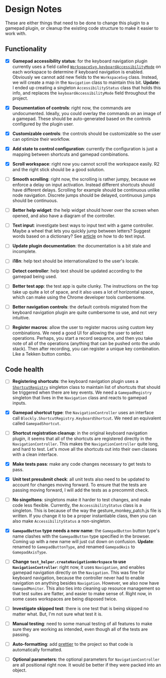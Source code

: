 # Design Notes

These are either things that need to be done to change this plugin to a gamepad
plugin, or cleanup the existing code structure to make it easier to work with.

## Functionality

- [x] **Gamepad accessibility status**: for the keyboard navigation plugin
  currently uses a field called
  [`WorkspaceSvg.keyboardAccessibilityMode`][keyboardAccessibilityMode] on each
  workspace to determine if keyboard navigation is enabled. Obviously we cannot
  add new fields to the `WorkspaceSvg` class. Instead, we will create a map in
  the `Navigation` class to maintain this bit. **Update:** I ended up creating a
  singleton `AccessibilityStatus` class that holds this info, and replaces the
  `keyboardAccessibilityMode` field throughout the project.

- [x] **Documentation of controls**: right now, the commands are undocumented.
  Ideally, you could overlay the commands on an image of a gamepad. These
  should be auto-generated based on the controls configured by the plugin user.

- [x] **Customizable controls**: the controls should be customizable so the user
  can optimize their workflow.

- [x] **Add state to control configuration**: currently the configuration is
  just a mapping between shortcuts and gamepad combinations.

- [x] **Scroll workspace**: right now you cannot scroll the workspace easily. R2
  and the right stick should be a good solution.

- [ ] **Smooth scrolling**: right now, the scrolling is rather jumpy, because we
  enforce a delay on input activation. Instead different shortcuts should have
  different delays. Scrolling for example should be continuous unlike node
  navigation. Discrete jumps should be delayed, continuous jumps should be
  continuous.

- [ ] **Better help widget**: the help widget should hover over the screen when
  opened, and also have a diagram of the controller.

- [ ] **Text input**: investigate best ways to input text with a game
  controller. Maybe a wheel that lets you quickly jump between letters? Suggest
  words based on a dictionary? See [article][gamepad-text] on how to do text
  input.

- [ ] **Update plugin documentation**: the documentation is a bit stale and
  incomplete.

- [ ] **i18n**: help text should be internationalized to the user's locale.

- [ ] **Detect controller**: help text should be updated according to the
  gamepad being used.

- [ ] **Better test app**: the test app is quite clunky. The instructions on the
  top take up quite a lot of space, and it also uses a lot of horizontal space,
  which can make using the Chrome developer tools cumbersome.

- [ ] **Better navigation controls**: the default controls migrated from the
  keyboard navigation plugin are quite cumbersome to use, and not very
  intuitive.

- [ ] **Register macros**: allow the user to register macros using custom key
  combinations. We need a good UI for allowing the user to select operations.
  Perhaps, you start a record sequence, and then you take note of all of the
  operations (anything that can be pushed onto the undo stack). Then after
  recording, you can register a unique key combination. Like a Tekken button
  combo.

## Code health

- [ ] **Registering shortcuts**: the keyboard navigation plugin uses a
  [`ShortcutRegistry`][ShortcutRegistry] singleton class to maintain list of
  shortcuts that should be triggered when there are key events. We need a
  `GamepadRegistry` singleton that lives in the `Navigation` class and reacts to
  gamepad inputs.

- [x] **Gamepad shortcut type**: the `NavigationController` uses an interface call
`Blockly.ShortcutRegistry.KeyboardShortcut`. We need an equivalent called
`GamepadShortcut`.

- [ ] **Shortcut registration cleanup**: in the original keyboard navigation
  plugin, it seems that all of the shortcuts are registered directly in the
  `NavigationController`. This makes the `NavigationController` quite long, and
  hard to test. Let's move all the shortcuts out into their own classes with a
  clean interface.

- [x] **Make tests pass**: make any code changes necessary to get tests to pass.

- [x] **Unit test presubmit check**: all unit tests also need to be updated to
  account for changes moving forward. To ensure that the tests are passing
  moving forward, I will add the tests as a precommit check.

- [ ] **No singeltons**: singletons make it harder to test changes, and make
  code less flexible. Currently, the `AccessibilityStatus` class is a singleton.
  This is because of the way the gesture_monkey_patch.js file is written. If you
  change it to be a proper instantiable class, then you can also make
  `AccessibilityStatus` a non-singleton.

- [x] **`GamepadButton` type needs a new name**: the `GamepadButton` button
  type's name clashes with the `GamepadButton` type specified in the browser.
  Coming up with a new name will just cut down on confusion. **Update**: renamed
  to `GamepadButtonType`, and renamed `GamepadAxis` to `GamepadAxisType`.

- [ ] **Change `test_helper.createNavigationWorkspace` to use
  `NavigationController`**: right now, it uses `Navigation`, and enables gamepad
  navigation directly on the `Navigation`. This was fine for keyboard
  navigation, because the controller never had to enable navigation on anything
  besides `Navigation`. However, we also now have `GamepadMonitor`. This also
  ties into cleaning up resource management so that test suites are flatter, and
  easier to make sense of. Right now, in some cases workspaces are being
  disposed twice.

- [ ] **Investigate skipped test**: there is one test that is being skipped no
  matter what. But, I'm not sure what test it is.

- [ ] **Manual testing**: need to some manual testing of all features to make
  sure they are working as intended, even though all of the tests are passing.

- [ ] **Auto-formatting**: add [prettier][prettier] to the project so that code
  is automatically formatted.

- [ ] **Optional parameters**: the optional parameters for
  `NavigationController` are all positional right now. It would be better if
  they were packed into an object.

[keyboardAccessibilityMode]:https://developers.google.com/blockly/reference/js/Blockly.WorkspaceSvg#keyboardAccessibilityMode

[ShortcutRegistry]:https://developers.google.com/blockly/reference/js/Blockly.ShortcutRegistry

[prettier]:https://prettier.io/

[gamepad-text]:https://www.gamasutra.com/blogs/CharlieDeck/20170721/301392/Towards_Better_Gamepad_Text_Input.php
